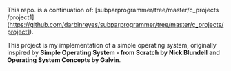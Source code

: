 This repo. is a continuation of: [subparprogrammer/tree/master/c_projects
/project1]
(https://github.com/darbinreyes/subparprogrammer/tree/master/c_projects/project1).


This project is my implementation of a simple operating system, originally
inspired by **Simple Operating System - from Scratch by Nick Blundell** and
**Operating System Concepts by Galvin**.

